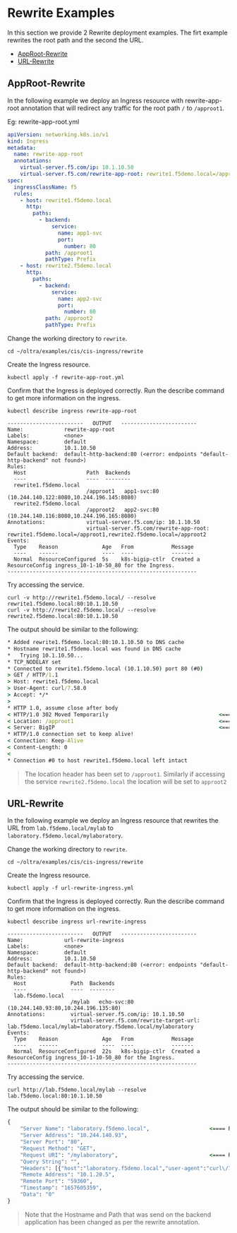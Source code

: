# Rewrite Examples

In this section we provide 2 Rewrite deployment examples. The firt example rewrites the root path and the second the URL. 

- [AppRoot-Rewrite](#AppRoot-Rewrite)
- [URL-Rewrite](#URL-Rewrite)

## AppRoot-Rewrite
In the following example we deploy an Ingress resource with rewrite-app-root annotation that will redirect any traffic for the root path `/` to `/approot1`.

Eg: rewrite-app-root.yml
```yml
apiVersion: networking.k8s.io/v1
kind: Ingress
metadata:
  name: rewrite-app-root
  annotations:
    virtual-server.f5.com/ip: 10.1.10.50
    virtual-server.f5.com/rewrite-app-root: rewrite1.f5demo.local=/approot1,rewrite2.f5demo.local=/approot2
spec:
  ingressClassName: f5
  rules:
    - host: rewrite1.f5demo.local
      http:
        paths:
          - backend:
              service:
                name: app1-svc
                port:
                  number: 80
            path: /approot1
            pathType: Prefix
    - host: rewrite2.f5demo.local
      http:
        paths:
          - backend:
              service:
                name: app2-svc
                port:
                  number: 80
            path: /approot2
            pathType: Prefix
```

Change the working directory to `rewrite`.
```
cd ~/oltra/examples/cis/cis-ingress/rewrite
```

Create the Ingress resource.
```
kubectl apply -f rewrite-app-root.yml
```


Confirm that the Ingress is deployed correctly. Run the describe command to get more information on the ingress.
```
kubectl describe ingress rewrite-app-root

------------------------   OUTPUT   ------------------------
Name:             rewrite-app-root
Labels:           <none>
Namespace:        default
Address:          10.1.10.50
Default backend:  default-http-backend:80 (<error: endpoints "default-http-backend" not found>)
Rules:
  Host                   Path  Backends
  ----                   ----  --------
  rewrite1.f5demo.local  
                         /approot1   app1-svc:80 (10.244.140.122:8080,10.244.196.145:8080)
  rewrite2.f5demo.local  
                         /approot2   app2-svc:80 (10.244.140.116:8080,10.244.196.165:8080)
Annotations:             virtual-server.f5.com/ip: 10.1.10.50
                         virtual-server.f5.com/rewrite-app-root: rewrite1.f5demo.local=/approot1,rewrite2.f5demo.local=/approot2
Events:
  Type    Reason              Age   From            Message
  ----    ------              ----  ----            -------
  Normal  ResourceConfigured  5s    k8s-bigip-ctlr  Created a ResourceConfig ingress_10-1-10-50_80 for the Ingress.
------------------------------------------------------------
```

Try accessing the service.

```
curl -v http://rewrite1.f5demo.local/ --resolve rewrite1.f5demo.local:80:10.1.10.50
curl -v http://rewrite2.f5demo.local/ --resolve rewrite2.f5demo.local:80:10.1.10.50
```

The output should be similar to the following:

```cmd
* Added rewrite1.f5demo.local:80:10.1.10.50 to DNS cache
* Hostname rewrite1.f5demo.local was found in DNS cache
*   Trying 10.1.10.50...
* TCP_NODELAY set
* Connected to rewrite1.f5demo.local (10.1.10.50) port 80 (#0)
> GET / HTTP/1.1
> Host: rewrite1.f5demo.local
> User-Agent: curl/7.58.0
> Accept: */*
> 
* HTTP 1.0, assume close after body
< HTTP/1.0 302 Moved Temporarily                                   <===== 302 Response
< Location: /approot1                                              <===== Location set as per the "rewrite-app-root" annotation 
< Server: BigIP                                                    <===== Response from BIGIP
* HTTP/1.0 connection set to keep alive!
< Connection: Keep-Alive
< Content-Length: 0
< 
* Connection #0 to host rewrite1.f5demo.local left intact

```

> The location header has been set to `/approot1`.
>Similarly if accessing the service `rewrite2.f5demo.local` the location will be set to `approot2`



## URL-Rewrite
In the following example we deploy an Ingress resource that rewrites the URL from `lab.f5demo.local/mylab` to `laboratory.f5demo.local/mylaboratory`.

Change the working directory to `rewrite`.
```
cd ~/oltra/examples/cis/cis-ingress/rewrite
```

Create the Ingress resource.
```
kubectl apply -f url-rewrite-ingress.yml
```


Confirm that the Ingress is deployed correctly. Run the describe command to get more information on the ingress.
```
kubectl describe ingress url-rewrite-ingress

------------------------   OUTPUT   ------------------------
Name:             url-rewrite-ingress
Labels:           <none>
Namespace:        default
Address:          10.1.10.50
Default backend:  default-http-backend:80 (<error: endpoints "default-http-backend" not found>)
Rules:
  Host              Path  Backends
  ----              ----  --------
  lab.f5demo.local  
                    /mylab   echo-svc:80 (10.244.140.93:80,10.244.196.135:80)
Annotations:        virtual-server.f5.com/ip: 10.1.10.50
                    virtual-server.f5.com/rewrite-target-url: lab.f5demo.local/mylab=laboratory.f5demo.local/mylaboratory
Events:
  Type    Reason              Age   From            Message
  ----    ------              ----  ----            -------
  Normal  ResourceConfigured  22s   k8s-bigip-ctlr  Created a ResourceConfig ingress_10-1-10-50_80 for the Ingress.
------------------------------------------------------------
```

Try accessing the service.
```
curl http://lab.f5demo.local/mylab --resolve lab.f5demo.local:80:10.1.10.50
```

The output should be similar to the following:

```cmd
{
    "Server Name": "laboratory.f5demo.local",                   <==== Request Hostname as seen by the backend server
    "Server Address": "10.244.140.93",
    "Server Port": "80",
    "Request Method": "GET",
    "Request URI": "/mylaboratory",                             <==== Request URL as seen by the backend server
    "Query String": "",
    "Headers": [{"host":"laboratory.f5demo.local","user-agent":"curl\/7.58.0","accept":"*\/*"}],
    "Remote Address": "10.1.20.5",
    "Remote Port": "59360",
    "Timestamp": "1657605359",
    "Data": "0"
}
```
> Note that the Hostname and Path that was send on the backend application has been changed as per the rewrite annotation.


